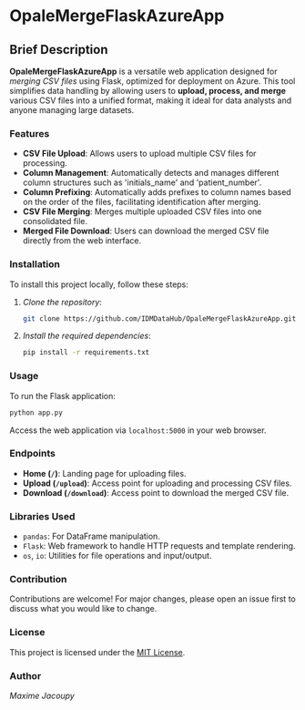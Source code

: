 
# OpaleMergeFlaskAzureApp

## Brief Description
**OpaleMergeFlaskAzureApp** is a versatile web application designed for *merging CSV files* using Flask, optimized for deployment on Azure. This tool simplifies data handling by allowing users to **upload, process, and merge** various CSV files into a unified format, making it ideal for data analysts and anyone managing large datasets.

### Features
- **CSV File Upload**: Allows users to upload multiple CSV files for processing.
- **Column Management**: Automatically detects and manages different column structures such as 'initials_name' and 'patient_number'.
- **Column Prefixing**: Automatically adds prefixes to column names based on the order of the files, facilitating identification after merging.
- **CSV File Merging**: Merges multiple uploaded CSV files into one consolidated file.
- **Merged File Download**: Users can download the merged CSV file directly from the web interface.

### Installation
To install this project locally, follow these steps:

1. *Clone the repository*:
   ```bash
   git clone https://github.com/IDMDataHub/OpaleMergeFlaskAzureApp.git
   ```
2. *Install the required dependencies*:
   ```bash
   pip install -r requirements.txt
   ```

### Usage
To run the Flask application:
```bash
python app.py
```
Access the web application via `localhost:5000` in your web browser.

### Endpoints
- **Home (`/`)**: Landing page for uploading files.
- **Upload (`/upload`)**: Access point for uploading and processing CSV files.
- **Download (`/download`)**: Access point to download the merged CSV file.

### Libraries Used
- `pandas`: For DataFrame manipulation.
- `Flask`: Web framework to handle HTTP requests and template rendering.
- `os`, `io`: Utilities for file operations and input/output.

### Contribution
Contributions are welcome! For major changes, please open an issue first to discuss what you would like to change.

### License
This project is licensed under the [MIT License](https://choosealicense.com/licenses/mit/).

### Author
*Maxime Jacoupy*


<!-- Security scan triggered at 2025-09-09 05:46:39 -->

<!-- Security scan triggered at 2025-09-28 15:56:03 -->